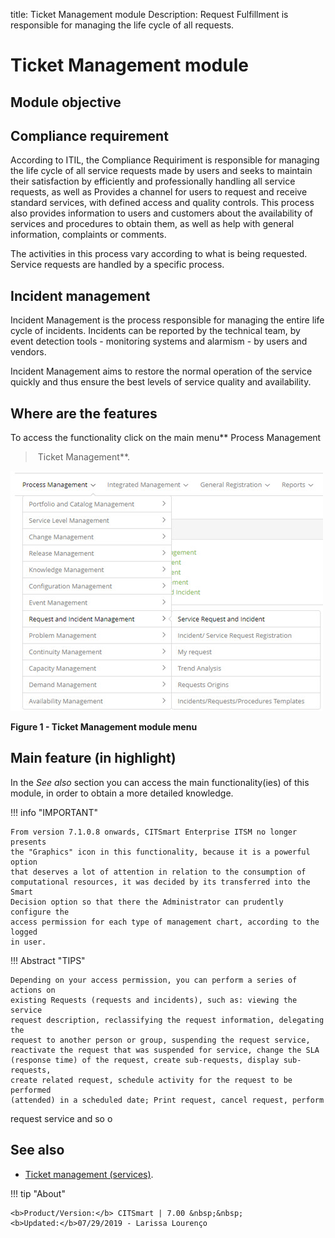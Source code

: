 title:  Ticket Management module
Description: Request Fulfillment is responsible for managing the life cycle of all requests. 
# Ticket Management module

Module objective
----------------

Compliance requirement
----------------------

According to ITIL, the Compliance Requiriment is responsible for managing the
life cycle of all service requests made by users and seeks to maintain their
satisfaction by efficiently and professionally handling all service requests, as
well as Provides a channel for users to request and receive standard services,
with defined access and quality controls. This process also provides information
to users and customers about the availability of services and procedures to
obtain them, as well as help with general information, complaints or comments.

The activities in this process vary according to what is being requested.
Service requests are handled by a specific process.

Incident management
-------------------

Incident Management is the process responsible for managing the entire life
cycle of incidents. Incidents can be reported by the technical team, by event
detection tools - monitoring systems and alarmism - by users and vendors.

Incident Management aims to restore the normal operation of the service quickly
and thus ensure the best levels of service quality and availability.

Where are the features
----------------------

To access the functionality click on the main menu** Process Management
> Ticket Management**.

![figure](images/mod-ticket.img1.jpg)

**Figure 1 - Ticket Management module menu**

Main feature (in highlight)
---------------------------

In the *See also* section you can access the main functionality(ies) of this
module, in order to obtain a more detailed knowledge.

!!! info "IMPORTANT"

    From version 7.1.0.8 onwards, CITSmart Enterprise ITSM no longer presents
    the "Graphics" icon in this functionality, because it is a powerful option
    that deserves a lot of attention in relation to the consumption of
    computational resources, it was decided by its transferred into the Smart
    Decision option so that there the Administrator can prudently configure the
    access permission for each type of management chart, according to the logged
    in user.

!!! Abstract "TIPS"

    Depending on your access permission, you can perform a series of actions on
    existing Requests (requests and incidents), such as: viewing the service
    request description, reclassifying the request information, delegating the
    request to another person or group, suspending the request service,
    reactivate the request that was suspended for service, change the SLA
    (response time) of the request, create sub-requests, display sub-requests,
    create related request, schedule activity for the request to be performed
    (attended) in a scheduled date; Print request, cancel request, perform
   request service and so o

See also
--------

-   [Ticket management
    (services)](/en-us/citsmart-platform-7/processes/tickets/ticket-management.html).


!!! tip "About"

    <b>Product/Version:</b> CITSmart | 7.00 &nbsp;&nbsp;
    <b>Updated:</b>07/29/2019 - Larissa Lourenço
